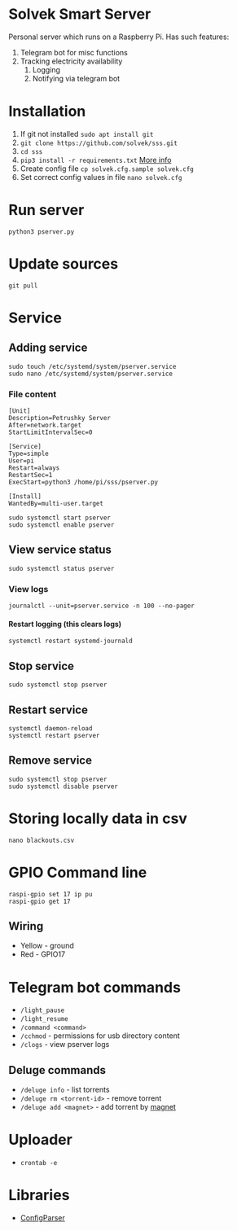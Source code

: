 # Solvek Smart Server

Personal server which runs on a Raspberry Pi.
Has such features:

1. Telegram bot for misc functions
2. Tracking electricity availability
   1. Logging
   2. Notifying via telegram bot

# Installation

1. If git not installed `sudo apt install git`
2. `git clone https://github.com/solvek/sss.git`
3. `cd sss`
4. `pip3 install -r requirements.txt` [More info](https://note.nkmk.me/en/python-pip-install-requirements/)
5. Create config file `cp solvek.cfg.sample solvek.cfg`
6. Set correct config values in file `nano solvek.cfg`

# Run server

`python3 pserver.py`

# Update sources

`git pull`

# Service

## Adding service

```
sudo touch /etc/systemd/system/pserver.service
sudo nano /etc/systemd/system/pserver.service
```

### File content

```commandline
[Unit]
Description=Petrushky Server
After=network.target
StartLimitIntervalSec=0

[Service]
Type=simple
User=pi
Restart=always
RestartSec=1
ExecStart=python3 /home/pi/sss/pserver.py

[Install]
WantedBy=multi-user.target
```
```
sudo systemctl start pserver
sudo systemctl enable pserver
```

## View service status

`sudo systemctl status pserver`

### View logs

`journalctl --unit=pserver.service -n 100 --no-pager`

#### Restart logging (this clears logs)

`systemctl restart systemd-journald`

## Stop service

`sudo systemctl stop pserver`

## Restart service

```
systemctl daemon-reload
systemctl restart pserver
```

## Remove service

```
sudo systemctl stop pserver
sudo systemctl disable pserver
```

# Storing locally data in csv

```commandline
nano blackouts.csv
```

# GPIO Command line

```commandline
raspi-gpio set 17 ip pu
raspi-gpio get 17
```

## Wiring

 - Yellow - ground
 - Red - GPIO17

# Telegram bot commands

 - `/light_pause`
 - `/light_resume`
 - `/command <command>`
 - `/cchmod` - permissions for usb directory content
 - `/clogs` - view pserver logs

## Deluge commands

 - `/deluge info` - list torrents
 - `/deluge rm <torrent-id>` - remove torrent
 - `/deluge add <magnet>` - add torrent by [magnet](https://nutbread.github.io/t2m/)

# Uploader

 - `crontab -e`

# Libraries

 - [ConfigParser](https://docs.python.org/3/library/configparser.html)
